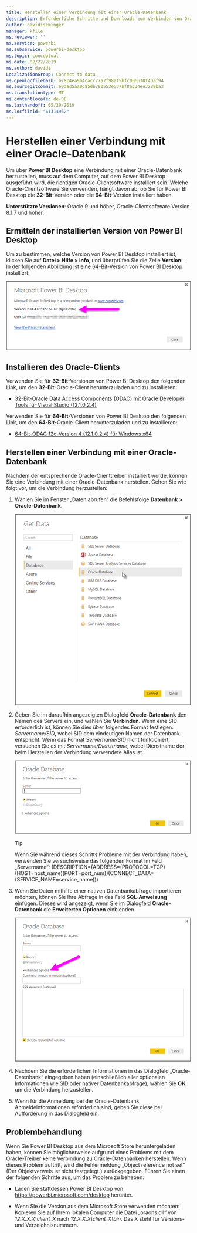 ```yaml
---
title: Herstellen einer Verbindung mit einer Oracle-Datenbank
description: Erforderliche Schritte und Downloads zum Verbinden von Oracle mit Power BI Desktop
author: davidiseminger
manager: kfile
ms.reviewer: ''
ms.service: powerbi
ms.subservice: powerbi-desktop
ms.topic: conceptual
ms.date: 02/22/2019
ms.author: davidi
LocalizationGroup: Connect to data
ms.openlocfilehash: b28c4ea9b4cacc77a7f98af5bfc006670f40af94
ms.sourcegitcommit: 60dad5aa0d85db790553e537bf8ac34ee3289ba3
ms.translationtype: MT
ms.contentlocale: de-DE
ms.lasthandoff: 05/29/2019
ms.locfileid: "61314962"
---
```

# <a name="connect-to-an-oracle-database"></a>Herstellen einer Verbindung mit einer Oracle-Datenbank
Um über **Power BI Desktop** eine Verbindung mit einer Oracle-Datenbank herzustellen, muss auf dem Computer, auf dem Power BI Desktop ausgeführt wird, die richtigen Oracle-Clientsoftware installiert sein. Welche Oracle-Clientsoftware Sie verwenden, hängt davon ab, ob Sie für Power BI Desktop die **32-Bit**-Version oder die **64-Bit**-Version installiert haben.

**Unterstützte Versionen**: Oracle 9 und höher, Oracle-Clientsoftware Version 8.1.7 und höher.

## <a name="determining-which-version-of-power-bi-desktop-is-installed"></a>Ermitteln der installierten Version von Power BI Desktop
Um zu bestimmen, welche Version von Power BI Desktop installiert ist, klicken Sie auf **Datei > Hilfe > Info**, und überprüfen Sie die Zeile **Version:** . In der folgenden Abbildung ist eine 64-Bit-Version von Power BI Desktop installiert:

![](media/desktop-connect-oracle-database/connect-oracle-database_1.png)

## <a name="installing-the-oracle-client"></a>Installieren des Oracle-Clients
Verwenden Sie für **32-Bit**-Versionen von Power BI Desktop den folgenden Link, um den **32-Bit**-Oracle-Client herunterzuladen und zu installieren:

* [32-Bit-Oracle Data Access Components (ODAC) mit Oracle Developer Tools für Visual Studio (12.1.0.2.4)](http://www.oracle.com/technetwork/topics/dotnet/utilsoft-086879.html)

Verwenden Sie für **64-Bit**-Versionen von Power BI Desktop den folgenden Link, um den **64-Bit**-Oracle-Client herunterzuladen und zu installieren:

* [64-Bit-ODAC 12c-Version 4 (12.1.0.2.4) für Windows x64](http://www.oracle.com/technetwork/database/windows/downloads/index-090165.html)

## <a name="connect-to-an-oracle-database"></a>Herstellen einer Verbindung mit einer Oracle-Datenbank
Nachdem der entsprechende Oracle-Clienttreiber installiert wurde, können Sie eine Verbindung mit einer Oracle-Datenbank herstellen. Gehen Sie wie folgt vor, um die Verbindung herzustellen:

1. Wählen Sie im Fenster „Daten abrufen“ die Befehlsfolge **Datenbank > Oracle-Datenbank**.
   
   ![](media/desktop-connect-oracle-database/connect-oracle-database_2.png)
2. Geben Sie im daraufhin angezeigten Dialogfeld **Oracle-Datenbank** den Namen des Servers ein, und wählen Sie **Verbinden**. Wenn eine SID erforderlich ist, können Sie dies über folgendes Format festlegen: *Servername/SID*, wobei SID dem eindeutigen Namen der Datenbank entspricht. Wenn das Format *Servername/SID* nicht funktioniert, versuchen Sie es mit *Servername/Dienstname*, wobei Dienstname der beim Herstellen der Verbindung verwendete Alias ist.


   ![](media/desktop-connect-oracle-database/connect-oracle-database_3.png)

   > [!TIP]
   > Wenn Sie während dieses Schritts Probleme mit der Verbindung haben, verwenden Sie versuchsweise das folgenden Format im Feld „Servername“: (DESCRIPTION=(ADDRESS=(PROTOCOL=TCP)(HOST=host_name)(PORT=port_num))(CONNECT_DATA=(SERVICE_NAME=service_name)))
   
3. Wenn Sie Daten mithilfe einer nativen Datenbankabfrage importieren möchten, können Sie Ihre Abfrage in das Feld **SQL-Anweisung** einfügen. Dieses wird angezeigt, wenn Sie im Dialogfeld **Oracle-Datenbank** die **Erweiterten Optionen** einblenden.
   
   ![](media/desktop-connect-oracle-database/connect-oracle-database_4.png)
4. Nachdem Sie die erforderlichen Informationen in das Dialogfeld „Oracle-Datenbank“ eingegeben haben (einschließlich aller optionalen Informationen wie SID oder nativer Datenbankabfrage), wählen Sie **OK**, um die Verbindung herzustellen.
5. Wenn für die Anmeldung bei der Oracle-Datenbank Anmeldeinformationen erforderlich sind, geben Sie diese bei Aufforderung in das Dialogfeld ein.


## <a name="troubleshooting"></a>Problembehandlung

Wenn Sie Power BI Desktop aus dem Microsoft Store heruntergeladen haben, können Sie möglicherweise aufgrund eines Problems mit dem Oracle-Treiber keine Verbindung zu Oracle-Datenbanken herstellen. Wenn dieses Problem auftritt, wird die Fehlermeldung „Object reference not set“ (Der Objektverweis ist nicht festgelegt.) zurückgegeben. Führen Sie einen der folgenden Schritte aus, um das Problem zu beheben:

* Laden Sie stattdessen Power BI Desktop von https://powerbi.microsoft.com/desktop herunter.

* Wenn Sie die Version aus dem Microsoft Store verwenden möchten: Kopieren Sie auf Ihrem lokalen Computer die Datei „oraons.dll“ von _12.X.X.X\client_X_ nach _12.X.X.X\client_X\bin_. Das X steht für Versions- und Verzeichnisnummern.
